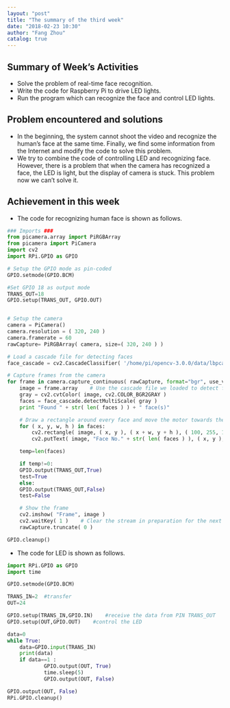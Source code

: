 ```yaml
---
layout: "post"
title: "The summary of the third week"
date: "2018-02-23 10:30"
author: "Fang Zhou"
catalog: true
---
```

## Summary of Week’s Activities

- Solve the problem of real-time face recognition.
- Write the code for Raspberry Pi to drive LED lights.
- Run the program which can recognize the face and control LED lights.

## Problem encountered and solutions

- In the beginning, the system cannot shoot the video and recognize the human’s face at the same time. Finally, we find some information from the Internet and modify the code to solve this problem.
- We try to combine the code of controlling LED and recognizing face. However, there is a problem that when the camera has recognized a face, the LED is light, but the display of camera is stuck. This problem now we can’t solve it.


## Achievement in this week

- The code for recognizing human face is shown as follows. 
```Python
### Imports ###
from picamera.array import PiRGBArray
from picamera import PiCamera
import cv2
import RPi.GPIO as GPIO

# Setup the GPIO mode as pin-coded
GPIO.setmode(GPIO.BCM)

#Set GPIO 18 as output mode
TRANS_OUT=18
GPIO.setup(TRANS_OUT, GPIO.OUT)


# Setup the camera
camera = PiCamera()
camera.resolution = ( 320, 240 )
camera.framerate = 60
rawCapture= PiRGBArray( camera, size=( 320, 240 ) )

# Load a cascade file for detecting faces
face_cascade = cv2.CascadeClassifier( '/home/pi/opencv-3.0.0/data/lbpcascades/lbpcascade_frontalface.xml' ) 

# Capture frames from the camera
for frame in camera.capture_continuous( rawCapture, format="bgr", use_video_port=True ):
    image = frame.array    # Use the cascade file we loaded to detect faces
    gray = cv2.cvtColor( image, cv2.COLOR_BGR2GRAY )
    faces = face_cascade.detectMultiScale( gray )   
    print "Found " + str( len( faces ) ) + " face(s)"

    # Draw a rectangle around every face and move the motor towards the face
    for ( x, y, w, h ) in faces:
        cv2.rectangle( image, ( x, y ), ( x + w, y + h ), ( 100, 255, 100 ), 2 )
        cv2.putText( image, "Face No." + str( len( faces ) ), ( x, y ), cv2.FONT_HERSHEY_SIMPLEX, 0.5, ( 0, 0, 255 ), 2 )

    temp=len(faces)

    if temp!=0:
	GPIO.output(TRANS_OUT,True)
	test=True
    else: 
	GPIO.output(TRANS_OUT,False)
	test=False

    # Show the frame
    cv2.imshow( "Frame", image )
    cv2.waitKey( 1 )    # Clear the stream in preparation for the next frame
    rawCapture.truncate( 0 )

GPIO.cleanup()
```
- The code for LED is shown as follows.
```python
import RPi.GPIO as GPIO
import time

GPIO.setmode(GPIO.BCM)

TRANS_IN=2	#transfer 
OUT=24

GPIO.setup(TRANS_IN,GPIO.IN)	#receive the data from PIN TRANS_OUT
GPIO.setup(OUT,GPIO.OUT)	#control the LED

data=0
while True:
	data=GPIO.input(TRANS_IN)
	print(data)
	if data==1 :
    	    GPIO.output(OUT, True)
    	    time.sleep(5)
    	    GPIO.output(OUT, False)

GPIO.output(OUT, False)
RPi.GPIO.cleanup()
```
